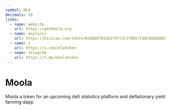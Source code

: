```yaml
---
symbol: MLA
decimals: 18
links:
  - name: website
    url: https://getmoola.org
  - name: explorer
    url: https://bscscan.com/token/0xbDDD7D426274fc5F370817C80C06b86D651963e4
  - name: x
    url: https://x.com/mlatoken
  - name: telegram
    url: https://t.me/moolatoken
---
```


# Moola

Moola a token for an upcoming defi statistics platform and deflationary yield farming dapp
